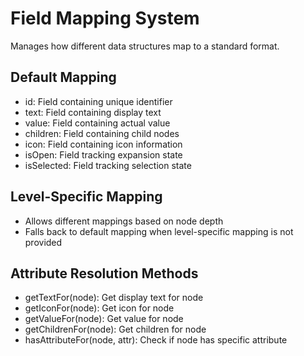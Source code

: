 # Field Mapping System

Manages how different data structures map to a standard format.

## Default Mapping

- id: Field containing unique identifier
- text: Field containing display text
- value: Field containing actual value
- children: Field containing child nodes
- icon: Field containing icon information
- isOpen: Field tracking expansion state
- isSelected: Field tracking selection state

## Level-Specific Mapping

- Allows different mappings based on node depth
- Falls back to default mapping when level-specific mapping is not provided

## Attribute Resolution Methods

- getTextFor(node): Get display text for node
- getIconFor(node): Get icon for node
- getValueFor(node): Get value for node
- getChildrenFor(node): Get children for node
- hasAttributeFor(node, attr): Check if node has specific attribute
